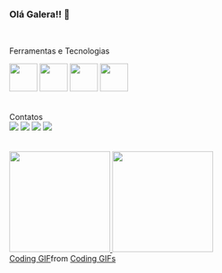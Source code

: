 ### Olá Galera!! 👋
<br>

Ferramentas e Tecnologias
<div>
<img src="https://cdn.jsdelivr.net/gh/devicons/devicon/icons/css3/css3-original.svg" width="50" height="50"/>  
 <img src="https://cdn.jsdelivr.net/gh/devicons/devicon/icons/html5/html5-original.svg" width="50" height="50" />  
 <img src="https://cdn.jsdelivr.net/gh/devicons/devicon/icons/javascript/javascript-original.svg" width="50" height="50" />  
 <img src="https://cdn.jsdelivr.net/gh/devicons/devicon/icons/python/python-original.svg" width="50" height="50" />
</div>
<br>
<br>
Contatos

<div>
<a href="https://www.youtube.com/seu-canal-youtube-aqui" target="_blank"><img src="https://img.shields.io/badge/YouTube-FF0000?style=for-the-badge&logo=youtube&logoColor=white" target="_blank"></a>
<a href="https://instagram.com/seu-usuário-instagram-aqui" target="_blank"><img src="https://img.shields.io/badge/-Instagram-%23E4405F?style=for-the-badge&logo=instagram&logoColor=white" target="_blank"></a>
<a href = "mailto:halianrc@hotmail.com"><img src="https://img.shields.io/badge/Gmail-D14836?style=for-the-badge&logo=gmail&logoColor=white" target="_blank"></a>
<a href="https://www.linkedin.com/in/halianrc" target="_blank"><img src="https://img.shields.io/badge/-LinkedIn-%230077B5?style=for-the-badge&logo=linkedin&logoColor=white" target="_blank"></a>   
</div>
<br>
<br>

<div>
<a href="https://github.com/HalianRC">
<img height="180em" src="https://github-readme-stats.vercel.app/api/top-langs/?username=HalianRC&layout=compact&langs_count=7&theme=dracula"/>
<img height="180em" src="https://github-readme-stats.vercel.app/api?username=HalianRC&show_icons=true&theme=dracula&include_all_commits=true&count_private=true"/>
</div>
 
<div class="tenor-gif-embed" data-postid="18657810" data-share-method="host" data-aspect-ratio="1.79775" data-width="100%"><a href="https://tenor.com/view/coding-gif-18657810">Coding GIF</a>from <a href="https://tenor.com/search/coding-gifs">Coding GIFs</a></div> <script type="text/javascript" async src="https://tenor.com/embed.js"></script>
<!--
**HalianRC/HalianRC** is a ✨ _special_ ✨ repository because its `README.md` (this file) appears on your GitHub profile.

Here are some ideas to get you started:




- 🔭 I’m currently working on ...
- 🌱 I’m currently learning ...
- 👯 I’m looking to collaborate on ...
- 🤔 I’m looking for help with ...
- 💬 Ask me about ...
- 📫 How to reach me: ...
- 😄 Pronouns: ...
- ⚡ Fun fact: ...
-->
